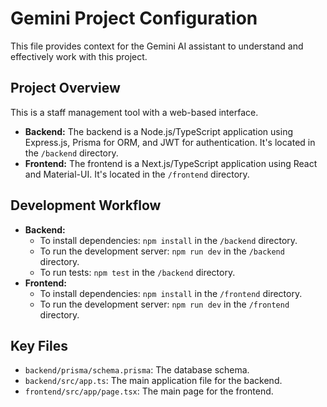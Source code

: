 # Gemini Project Configuration

This file provides context for the Gemini AI assistant to understand and effectively work with this project.

## Project Overview

This is a staff management tool with a web-based interface.

- **Backend:** The backend is a Node.js/TypeScript application using Express.js, Prisma for ORM, and JWT for authentication. It's located in the `/backend` directory.
- **Frontend:** The frontend is a Next.js/TypeScript application using React and Material-UI. It's located in the `/frontend` directory.

## Development Workflow

- **Backend:**
    - To install dependencies: `npm install` in the `/backend` directory.
    - To run the development server: `npm run dev` in the `/backend` directory.
    - To run tests: `npm test` in the `/backend` directory.
- **Frontend:**
    - To install dependencies: `npm install` in the `/frontend` directory.
    - To run the development server: `npm run dev` in the `/frontend` directory.

## Key Files

- `backend/prisma/schema.prisma`: The database schema.
- `backend/src/app.ts`: The main application file for the backend.
- `frontend/src/app/page.tsx`: The main page for the frontend.
